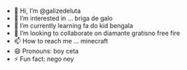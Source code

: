 - 👋 Hi, I’m @galizedeluta
- 👀 I’m interested in ... briga de galo
- 🌱 I’m currently learning fa do kid bengala
- 💞️ I’m looking to collaborate on diamante gratisno free fire
- 📫 How to reach me ... minecraft
- 😄 Pronouns: boy ceta
- ⚡ Fun fact: nego ney

<!---
galizedeluta/galizedeluta is a ✨ special ✨ repository because its `README.md` (this file) appears on your GitHub profile.
You can click the Preview link to take a look at your changes.
--->
